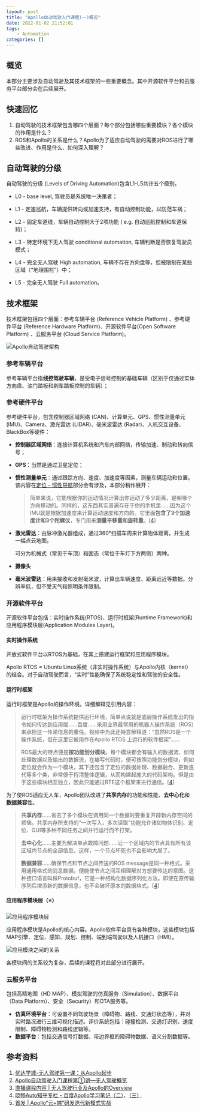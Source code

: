 ```yaml
---
layout: post
title: "Apollo自动驾驶入门课程(一)概览"
date: 2022-01-02 21:52:01
tags:
	- Automation
categories: []
---
```


## 概览

本部分主要涉及自动驾驶及其技术框架的一些重要概念。其中开源软件平台和云服务平台部分会在后续展开。

## 快速回忆

1. 自动驾驶的技术框架包含哪四个层面？每个部分包括哪些重要模块？各个模块的作用是什么？
1. ROS和Apollo的关系是什么？Apollo为了适应自动驾驶的需要对ROS进行了哪些改进、作用是什么、如何深入理解？

<!--more-->

## 自动驾驶的分级

自动驾驶的分级 (Levels of Driving Automation)包含L1-L5共计五个级别。

- L0 - base level, 驾驶员是系统唯一决策者；

- L1 - 定速巡航，车辆提供转向或加速支持，有自动控制功能，以防范车祸；

- L2 - 固定车道线，车辆自动控制大于2项功能 ( e.g. 自动巡航控制和车道保持)；

- L3 - 特定环境下无人驾驶 conditional automation, 车辆判断是否恢复驾驶员模式；

- L4 - 完全无人驾驶 High automation, 车辆不存在方向盘等，但被限制在某些区域（“地理围栏”）中；

- L5 - 完全无人驾驶 Full automation。

## 技术框架

技术框架包括四个层面：参考车辆平台 (Reference Vehicle Platform) 、参考硬件平台 (Reference Hardware Platform)、开源软件平台(Open Software Platform) 、云服务平台 (Cloud Service Platform)。

![Apollo自动驾驶架构](framework.jpg)

### 参考车辆平台

参考车辆平台指**线控驾驶车辆**，是受电子信号控制的基础车辆（区别于仅通过实体方向盘、油门踏板和刹车踏板控制的车辆）；

### 参考硬件平台

参考硬件平台，包含控制器区域网络 (CAN)、计算单元、GPS、惯性测量单元 (IMU)、Camera、激光雷达 (LIDAR)、毫米波雷达 (Radar)、人机交互设备、BlackBox等硬件：

- **控制器区域网络**：连接计算机系统和汽车内部网络，传输加速、制动和转向信号；

- **GPS**：当然是通过卫星定位；

- **惯性测量单元**：通过跟踪方向、速度、加速度等因素，测量车辆运动和位置。该内容在[定位 - 惯性导航]()部分会有涉及，本部分稍作展开：

	> 简单来说，它能根据你的运动情况计算出你运动了多少距离，是朝哪个方向移动的。同样的，这东西其实普遍存在于你的手机里……因为这个IMU就是根据加速度来计算运动速度和方向的。它里面**包含了3个加速度计和3个陀螺仪**，专门用来**测量平移量和旋转量**。[[4](#link4)]


- **激光雷达**：由脉冲激光器组成，通过360°扫描车周来计算物体距离，并生成一幅点云地图。

	可分为机械式（常见于车顶）和固态（常位于车灯下方两侧）两种。

- **摄像头**

- **毫米波雷达**：用来接收和发射毫米波，计算出车辆速度、距离远近等数据。分辨率低，但不受天气和照明条件限制。

### 开源软件平台

开源软件平台包括：实时操作系统(RTOS)、运行时框架(Runtime Framework)和应用程序模块层(Application Modules Layer)。

#### 实时操作系统

开放式软件平台以RTOS为基础，在其上搭建运行框架和应用程序模块。

Apollo RTOS = Ubuntu Linux系统（非实时操作系统）与Apollo内核（kernel）的结合。对于自动驾驶而言，“实时”性能确保了系统稳定性和驾驶的安全性。

#### 运行时框架

运行时框架是Apollo的操作环境。详细解释见引用内容：

>运行时框架为操作系统提供运行环境，简单点说就是底层操作系统发出的指令如何传达到应用层……百度……采用业界最常用的机器人操作系统（ROS）来承担这一传递信息的重任。视频中为此还特意解释道：“虽然ROS是一个操作系统，但在这里它被用作在Apollo RTOS 上运行的软件框架”……
>
>ROS最大的特点便是**按功能划分模块**。每个模块都会有输入的数据流、如何处理数据以及输出的数据流，在编写代码时，便可按照功能划分模块，例如定位就会作为一个模块，其下还包含了定位的数据处理、数据融合、更新迭代等多个类，非常便于捋清整体逻辑，从而构建起庞大的代码架构。但是由于这些模块相互独立，因此只能通过RTE这个框架来进行通信。[[4](#link4)]

为了使ROS适应无人车，Apollo团队改进了**共享内存**的功能和性能、**去中心化**和**数据兼容**性。

>**共享内存**……省去了多个模块在调用同一个数据时要重复开辟新内存空间的烦恼。共享内存所支持的“一次写入，多次读取”功能允许诸如物体识别、定位、GUI等多种不同任务之间并行运行而不打架。
>
>**去中心化**……主要为解决单点故障问题……让一个区域内的节点具有所有该区域内节点的全部信息，这样，一个节点坏死也不会影响大局了。
>
>**数据兼容**……确保节点和节点之间传送的ROS message是同一种格式。采用通用格式的消息数据，便能使节点之间互相理解对方想要传达的意图。这种接口语言叫做Protobuf，它是一种结构化数据序列化方法。即使在原传输序列后增添新的数据信息，也不会破坏原本的数据格式。[[4](#link4)]

#### 应用程序模块层（⭐）

![应用程序模块层](Application-Modules.png)

应用程序模块是Apollo的核心内容。Apollo软件平台具有各种模块，这些模块包括 MAP引擎、定位、感知、规划、控制、端到端驾驶以及人机接口（HMI）。

![应用模块之间的关系](relationships.jpg)

各模块间的关系较为复杂，后续的课程将对此部分进行展开。

### 云服务平台

包括高精地图（HD MAP）、模拟驾驶的仿真服务（Simulation）、数据平台（Data Platform）、安全（Security）和OTA服务等。

- **仿真环境平台**：可设置不同驾驶场景（障碍物、路线、交通灯状态等），并对实时路况进行三维可视化描述。评价系统包括：碰撞检测、交通灯识别、速度限制、障碍物检测和路线逻辑等。
- **数据平台**：包括交通信号灯数据、带边界框的障碍物数据、语义分割数据等。

## 参考资料

1. [优达学城-无人驾驶第一课：从Apollo起步](https://apollo.auto/devcenter/coursevideo_cn.html)
2. [Apollo自动驾驶入门课程第①讲—无人驾驶概览](https://mp.weixin.qq.com/s?__biz=MzI1NjkxOTMyNQ==&mid=2247485181&idx=1&sn=6350617d842b7959fbbec829e713c65d&chksm=ea1e148fdd699d99011c8fba17b8cd3914dc151ca84c877a7cf19a41b219f2242cc791c067fb&scene=178&cur_album_id=1452705199189327878#rd)
3. [直播课程内容 | 无人驾驶行业及Apollo的Overview](https://mp.weixin.qq.com/s?__biz=MzI1NjkxOTMyNQ==&mid=2247484837&idx=1&sn=8082c0eeb2552f47054130e8cc5fb89f&scene=21#wechat_redirect)
4. <span id='link4'>[晓畅Auto知乎专栏 - 百度Apollo学习笔记（二）](https://zhuanlan.zhihu.com/p/371239760)</span>、[（三）](https://zhuanlan.zhihu.com/p/374939679)
4. [首发 | Apollo“云+端”研发迭代新模式实战](https://mp.weixin.qq.com/s?__biz=MzI1NjkxOTMyNQ==&mid=2247484214&idx=1&sn=85153b399760b2296d0287588ff89900&scene=21#wechat_redirect)
